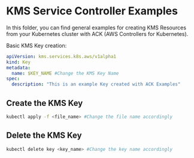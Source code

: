 # KMS Service Controller Examples

In this folder, you can find general examples for creating KMS Resources from your
Kubernetes cluster with ACK (AWS Controllers for Kubernetes).

Basic KMS Key creation:

```yaml
apiVersion: kms.services.k8s.aws/v1alpha1
kind: Key
metadata:
  name: $KEY_NAME #Change the KMS Key Name
spec:
  description: "This is an example Key created with ACK Examples"
```

## Create the KMS Key

```bash
kubectl apply -f <file_name> #Change the file name accordingly
```

## Delete the KMS Key

```bash
kubectl delete key <key_name> #Change the key name accordingly
```
